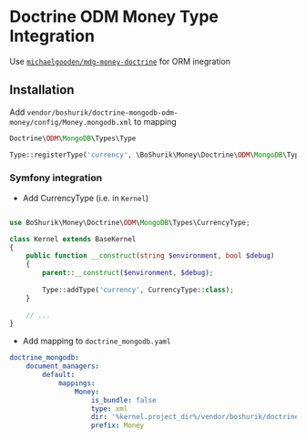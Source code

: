 # Doctrine ODM Money Type Integration

Use [`michaelgooden/mdg-money-doctrine`](https://github.com/MichaelGooden/mdg-money-doctrine) for ORM inegration


## Installation

Add `vendor/boshurik/doctrine-mongodb-odm-money/config/Money.mongodb.xml` to mapping

```php
Doctrine\ODM\MongoDB\Types\Type

Type::registerType('currency', \BoShurik\Money\Doctrine\ODM\MongoDB\Types\CurrencyType::class);
```

### Symfony integration

- Add CurrencyType (i.e. in `Kernel`)
```php

use BoShurik\Money\Doctrine\ODM\MongoDB\Types\CurrencyType;

class Kernel extends BaseKernel
{
    public function __construct(string $environment, bool $debug)
    {
        parent::__construct($environment, $debug);
    
        Type::addType('currency', CurrencyType::class);
    }
    
    // ...
}
```

- Add mapping to `doctrine_mongodb.yaml`
```yaml
doctrine_mongodb:
    document_managers:
        default:
            mappings:
                Money:
                    is_bundle: false
                    type: xml
                    dir: '%kernel.project_dir%/vendor/boshurik/doctrine-mongodb-odm-money/config'
                    prefix: Money
```

